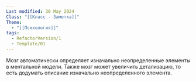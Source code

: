 ```yaml
---
Last modified: 30 May 2024
Class: "[[Класс - Заметка]]"
Theme:
  - "[[Психология]]"
tags:
  - RefactorVersion/1
  - Template/01
---
```

Мозг автоматически определяет изначально неопределенные элементы в ментальной модели.
Также мозг может увеличить детализацию, то есть додумать описание изначально неопределенного элемента.